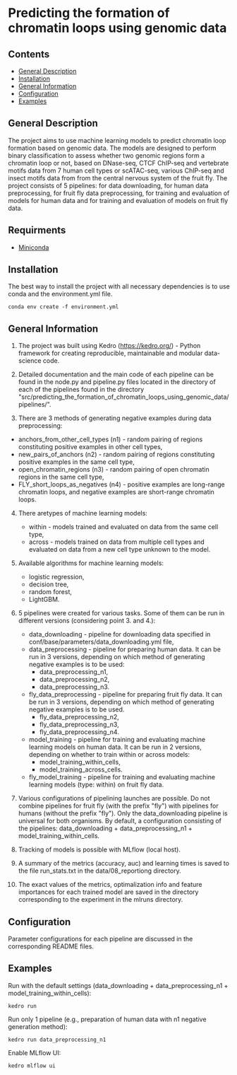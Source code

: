 # Predicting the formation of chromatin loops using genomic data

## Contents
  * [General Description](#general-description)
  * [Installation](#installation)
  * [General Information](#general-information)
  * [Configuration](#configuration)
  * [Examples](#examples)

## General Description

The project aims to use machine learning models to predict chromatin loop formation based on genomic data. The models  are designed to perform binary classification to assess whether two genomic regions form a chromatin loop or not, based on DNase-seq, CTCF ChIP-seq and vertebrate motifs data from 7 human cell types or scATAC-seq, various ChIP-seq and insect motifs data from from the central nervous system of the fruit fly. The project consists of 5 pipelines: for data downloading, for human data preprocessing, for fruit fly data preprocessing, for training and evaluation of models for human data and for training and evaluation of models on fruit fly data.

## Requirments
  * [Miniconda](https://docs.conda.io/en/latest/miniconda.html)

## Installation
The best way to install the project with all necessary dependencies is to use conda and the environment.yml file.

    conda env create -f environment.yml
    
## General Information
1. The project was built using Kedro (https://kedro.org/) - Python framework for creating reproducible, maintainable and modular data-science code.

2. Detailed documentation and the main code of each pipeline can be found in the node.py and pipeline.py files located in the directory of each of the pipelines found in the directory "src/predicting_the_formation_of_chromatin_loops_using_genomic_data/pipelines/".

3. There are 3 methods of generating negative examples during data preprocessing:
 - anchors_from_other_cell_types (n1) - random pairing of regions constituting positive examples in other cell types,
 - new_pairs_of_anchors (n2) - random pairing of regions constituting positive examples in the same cell type,
 - open_chromatin_regions (n3) - random pairing of open chromatin regions in the same cell type,
 - FLY_short_loops_as_negatives (n4) - positive examples are long-range chromatin loops, and negative examples are short-range chromatin loops. 

4. There aretypes of machine learning models:
    - within - models trained and evaluated on data from the same cell type,
    - across - models trained on data from multiple cell types and evaluated on data from a new cell type unknown to the model.

5. Available algorithms for machine learning models:
    - logistic regression,
    - decision tree,
    - random forest,
    - LightGBM.

6. 5 pipelines were created for various tasks. Some of them can be run in different versions (considering point 3. and 4.):
    - data_downloading - pipeline for downloading data specified in conf/base/parameters/data_downloading.yml file,
    - data_preprocessing - pipeline for preparing human data. It can be run in 3 versions, depending on which method of generating negative examples is to be used:
        - data_preprocessing_n1,
        - data_preprocessing_n2,
        - data_preprocessing_n3.
    - fly_data_preprocessing - pipeline for preparing fruit fly data. It can be run in 3 versions, depending on which method of generating negative examples is to be used.
        - fly_data_preprocessing_n2,
        - fly_data_preprocessing_n3,
        - fly_data_preprocessing_n4.
    - model_training - pipeline for training and evaluating machine learning models on human data. It can be run in 2 versions, depending on whether to train within or across models:
        - model_training_within_cells,
        - model_training_across_cells.
    - fly_model_training -  pipeline for training and evaluating machine learning models (type: within) on fruit fly data.

7. Various configurations of pipelining launches are possible. Do not combine pipelines for fruit fly (with the prefix "fly") with pipelines for humans (without the prefix "fly"). Only the data_downloading pipeline is universal for both organisms. By default, a configuration consisting of the pipelines: data_downloading + data_preprocessing_n1 + model_training_within_cells.

8. Tracking of models is possible with MLflow (local host).

9. A summary of the metrics (accuracy, auc) and learning times is saved to the file run_stats.txt in the data/08_reportiong directory.

10. The exact values of the metrics, optimalization info and feature importances for each trained model are saved in the directory corresponding to the experiment in the mlruns directory.

## Configuration

Parameter configurations for each pipeline are discussed in the corresponding README files.

## Examples

Run with the default settings (data_downloading + data_preprocessing_n1 + model_training_within_cells):

    kedro run
 
Run only 1 pipeline (e.g., preparation of human data with n1 negative generation method):

    kedro run data_preprocessing_n1

Enable MLflow UI: 

    kedro mlflow ui

